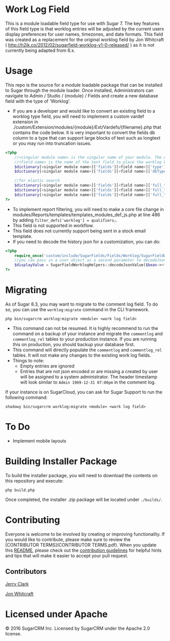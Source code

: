 Work Log Field
============

This is a module loadable field type for use with Sugar 7. The key features of this field type is that worklog entries will be adjusted by the current users display preferences for user names, timezones, and date formats.
This field was created as a replacement for the original worklog field by Jon Whitcraft ( http://h2ik.co/2012/02/sugarfield-worklog-v1-0-released/ ) as it is not currently being adapted from 6.x.

# Usage
This repo is the source for a module loadable package that can be installed to Sugar through the module loader. Once installed, Administrators can navigate to Admin / Studio / {module} / Fields and create a new database field with the type of 'Worklog'.

* If you are a developer and would like to convert an existing field to a worklog type field, you will need to implement a custom vardef extension in ./custom/Extension/modules/{module}/Ext/Vardefs/{filename}.php that contains the code below. It is very important to convert the fields db column to a type that can support large blocks of text such as longtext or you may run into truncation issues.

```php
<?php
    //<singular module name> is the singular name of your module. The example being to use "Account" not "Accounts".
    //<field name> is the name of the text field to place the worklog UI over.
    $dictionary[<singular module name>]['fields'][<field name>]['type']='worklog';
    $dictionary[<singular module name>]['fields'][<field name>]['dbType']='text';

    //for elastic search
    $dictionary[<singular module name>]['fields'][<field name>]['full_text_search']['type'] = 'text';
    $dictionary[<singular module name>]['fields'][<field name>]['full_text_search']['boost'] = '3';
    $dictionary[<singular module name>]['fields'][<field name>]['full_text_search']['enabled'] = true;
?>
```

* To implement report filtering, you will need to make a core file change in modules/Reports/templates/templates_modules_def_js.php at line 486 by adding  `filter_defs['worklog'] = qualifiers;`.
* This field is not supported in workflow.
* This field does not currently support being sent in a stock email template.
* If you need to decode the history json for a customization, you can do:

```php
<?php
    require_once('custom/include/SugarFields/Fields/Worklog/SugarFieldWorklogHelpers.php');
    //you can pass in a user object as a second parameter to decodeJsonValue to convert the timestamps to a specific users timezone
    $displayValue = SugarFieldWorklogHelpers::decodeJsonValue($bean-><field name>));
?>
```

# Migrating
As of Sugar 8.3, you may want to migrate to the comment log field. To do so, you can use the `worklog:migrate` command in the CLI framework.

```
php bin/sugarcrm worklog:migrate <module> <work log field>
```

* This command can not be resumed. It is highly recommend to run the command on a backup of your instance and migrate the `commentlog` and `commentlog_rel` tables to your production instance. If you are running this on production, you should backup your database first.
* This command will directly populate the `commentlog` and `commentlog_rel` tables. It will not make any changes to the existing work log fields.
* Things to note:
    * Empty entries are ignored
    * Entries that are not json encoded or are missing a created by user will be assigned to a system administrator. The header timestamp will look similar to `Admin 1969-12-31 07:00pm` in the comment log.


If your instance is on SugarCloud, you can ask for Sugar Support to run the following command:

```
shadowy bin/sugarcrm worklog:migrate <module> <work log field>
```

To Do
============
- Implement mobile layouts

# Building Installer Package
To build the installer package, you will need to download the contents on this repository and execute:
```
php build.php
```
Once completed, the installer .zip package will be located under `./builds/`.
    
# Contributing
Everyone is welcome to be involved by creating or improving functionality. If you would like to contribute, please make sure to review the [CONTRIBUTOR TERMS](CONTRIBUTOR TERMS.pdf). When you update this [README](README.md), please check out the [contribution guidelines](CONTRIBUTING.md) for helpful hints and tips that will make it easier to accept your pull request.

## Contributors
[Jerry Clark](https://github.com/geraldclark)

[Jon Whitcraft](https://github.com/jwhitcraft)

# Licensed under Apache
© 2016 SugarCRM Inc.  Licensed by SugarCRM under the Apache 2.0 license.
